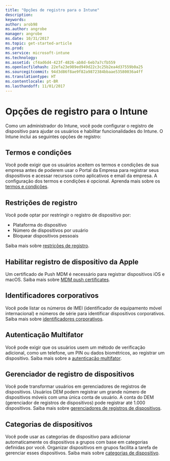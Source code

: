```yaml
---
title: "Opções de registro para o Intune"
description: 
keywords: 
author: arob98
ms.author: angrobe
manager: angrobe
ms.date: 10/31/2017
ms.topic: get-started-article
ms.prod: 
ms.service: microsoft-intune
ms.technology: 
ms.assetid: cf4ad6d4-423f-4826-ab8d-6eb7a7cfb559
ms.openlocfilehash: 22efa23e989ed949d22c3c25b2ea4d37559b0a25
ms.sourcegitcommit: 94d3d86f8ae9f82a9872384bbaae53580036a4ff
ms.translationtype: HT
ms.contentlocale: pt-BR
ms.lasthandoff: 11/01/2017
---
```

# <a name="enrollment-options-for-intune"></a>Opções de registro para o Intune

Como um administrador do Intune, você pode configurar o registro de dispositivo para ajudar os usuários e habilitar funcionalidades do Intune.  O Intune inclui as seguintes opções de registro:

## <a name="terms-and-conditions"></a>Termos e condições

Você pode exigir que os usuários aceitem os termos e condições de sua empresa antes de poderem usar o Portal da Empresa para registrar seus dispositivos e acessar recursos como aplicativos e email da empresa. A configuração dos termos e condições é opcional. Aprenda mais sobre os [termos e condições](terms-and-conditions-create.md).

## <a name="enrollment-restrictions"></a>Restrições de registro

Você pode optar por restringir o registro de dispositivo por:
- Plataforma do dispositivo
- Número de dispositivos por usuário
- Bloquear dispositivos pessoais

Saiba mais sobre [restrições de registro](enrollment-restrictions-set.md).

## <a name="enable-apple-device-enrollment"></a>Habilitar registro de dispositivo da Apple

Um certificado de Push MDM é necessário para registrar dispositivos iOS e macOS. Saiba mais sobre [MDM push certificates](apple-mdm-push-certificate-get.md).

## <a name="corporate-identifiers"></a>Identificadores corporativos

Você pode listar os números de IMEI (identificador de equipamento móvel internacional) e números de série para identificar dispositivos corporativos. Saiba mais sobre [identificadores corporativos](corporate-identifiers-add.md).
## <a name="multi-factor-authentication"></a>Autenticação Multifator

Você pode exigir que os usuários usem um método de verificação adicional, como um telefone, um PIN ou dados biométricos, ao registrar um dispositivo. Saiba mais sobre a [autenticação multifator](multi-factor-authentication.md).

## <a name="device-enrollment-manager"></a>Gerenciador de registro de dispositivos
Você pode transformar usuários em gerenciadores de registros de dispositivos.  Usuários DEM podem registrar um grande número de dispositivos móveis com uma única conta de usuário. A conta do DEM (gerenciador de registros de dispositivos) pode registrar até 1.000 dispositivos. Saiba mais sobre [gerenciadores de registros de dispositivos](device-enrollment-manager-enroll.md).

## <a name="device-categories"></a>Categorias de dispositivos

Você pode usar as categorias de dispositivo para adicionar automaticamente os dispositivos a grupos com base em categorias definidas por você. Organizar dispositivos em grupos facilita a tarefa de gerenciar esses dispositivos. Saiba mais sobre [categorias de dispositivo](device-group-mapping.md).
